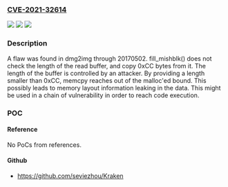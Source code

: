 ### [CVE-2021-32614](https://cve.mitre.org/cgi-bin/cvename.cgi?name=CVE-2021-32614)
![](https://img.shields.io/static/v1?label=Product&message=dmg2img&color=blue)
![](https://img.shields.io/static/v1?label=Version&message=dmg2img%20through%2020170502%20&color=brightgreen)
![](https://img.shields.io/static/v1?label=Vulnerability&message=CWE-125&color=brightgreen)

### Description

A flaw was found in dmg2img through 20170502. fill_mishblk() does not check the length of the read buffer, and copy 0xCC bytes from it. The length of the buffer is controlled by an attacker. By providing a length smaller than 0xCC, memcpy reaches out of the malloc'ed bound. This possibly leads to memory layout information leaking in the data. This might be used in a chain of vulnerability in order to reach code execution.

### POC

#### Reference
No PoCs from references.

#### Github
- https://github.com/seviezhou/Kraken

